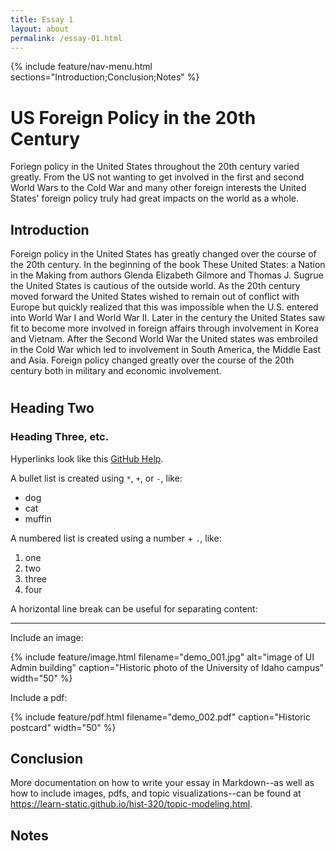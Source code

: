 ```yaml
---
title: Essay 1
layout: about
permalink: /essay-01.html
---
```


{% include feature/nav-menu.html sections="Introduction;Conclusion;Notes" %}

# US Foreign Policy in the 20th Century

Foriegn policy in the United States throughout the 20th century varied greatly.  From the US not wanting to get involved in the first and second World Wars to the Cold War and many other foreign interests the United States' foreign policy truly had great impacts on the world as a whole.

## Introduction

Foreign policy in the United States has greatly changed over the course of the 20th century.  In the beginning of the book These United States: a Nation in the Making from authors Glenda Elizabeth Gilmore and Thomas J. Sugrue the United States is cautious of the outside world.  As the 20th century moved forward the United States wished to remain out of conflict with Europe but quickly realized that this was impossible when the U.S. entered into World War I and World War II.  Later in the century the United States saw fit to become more involved in foreign affairs through involvement in Korea and Vietnam.  After the Second World War the United states was embroiled in the Cold War which led to involvement in South America, the Middle East and Asia.  Foreign policy changed greatly over the course of the 20th century both in military and economic involvement. 

# 

## Heading Two

### Heading Three, etc.

Hyperlinks look like this [GitHub Help](https://help.github.com/).

A bullet list is created using `*`, `+`, or `-`, like:

- dog
- cat
- muffin

A numbered list is created using a number + `.`, like:

1. one
2. two
6. three
2. four

A horizontal line break can be useful for separating content:

----

Include an image:

{% include feature/image.html filename="demo_001.jpg" alt="image of UI Admin building" caption="Historic photo of the University of Idaho campus" width="50" %}

Include a pdf:

{% include feature/pdf.html filename="demo_002.pdf" caption="Historic postcard" width="50" %}

## Conclusion

More documentation on how to write your essay in Markdown--as well as how to include images, pdfs, and topic visualizations--can be found at <https://learn-static.github.io/hist-320/topic-modeling.html>.

## Notes

[^1]: Katie Kitamura, A Separation (New York: Riverhead Books, 2017), 25.

